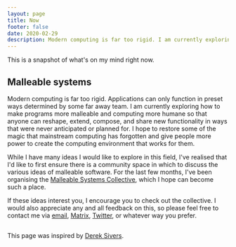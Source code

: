 ```yaml
---
layout: page
title: Now
footer: false
date: 2020-02-29
description: Modern computing is far too rigid. I am currently exploring how to make computing more malleable so that anyone can reshape, extend, compose, and share new functionality.
---
```


This is a snapshot of what's on my mind right now.

## Malleable systems

Modern computing is far too rigid. Applications can only function in preset ways
determined by some far away team. I am currently exploring how to make programs
more malleable and computing more humane so that anyone can reshape, extend,
compose, and share new functionality in ways that were never anticipated or
planned for. I hope to restore some of the magic that mainstream computing has
forgotten and give people more power to create the computing environment that
works for them.

While I have many ideas I would like to explore in this field, I've realised
that I'd like to first ensure there is a community space in which to discuss the
various ideas of malleable software. For the last few months, I've been
organising the [Malleable Systems Collective][collective], which I hope can
become such a place.

If these ideas interest you, I encourage you to check out the collective. I
would also appreciate any and all feedback on this, so please feel free to contact me via [email][e], [Matrix][m], [Twitter][t], or whatever way you prefer.

[collective]: https://malleable.systems
[e]: mailto:jryans@gmail.com
[t]: https://twitter.com/jryans
[m]: https://matrix.to/#/@jryans:matrix.org

## 

This page was inspired by [Derek Sivers](https://sivers.org/now).
